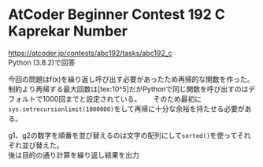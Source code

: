 # AtCoder Beginner Contest 192 C Kaprekar Number  
https://atcoder.jp/contests/abc192/tasks/abc192_c  
Python (3.8.2)で回答  

今回の問題はf(x)を繰り返し呼び出す必要があったため再帰的な関数を作った。  
制約より再帰する最大回数は[tex:10\^5]だがPythonで同じ関数を呼び出すのはデフォルトで1000回までと設定されている。　　
そのため最初に`sys.setrecursionlimit(1000000)`をして再帰に十分な余裕を持たせる必要がある。  

g1、g2の数字を順番を並び替えるのは文字の配列にして`sorted()`を使ってそれぞれ並び替えた。  
後は目的の通り計算を繰り返し結果を出力
